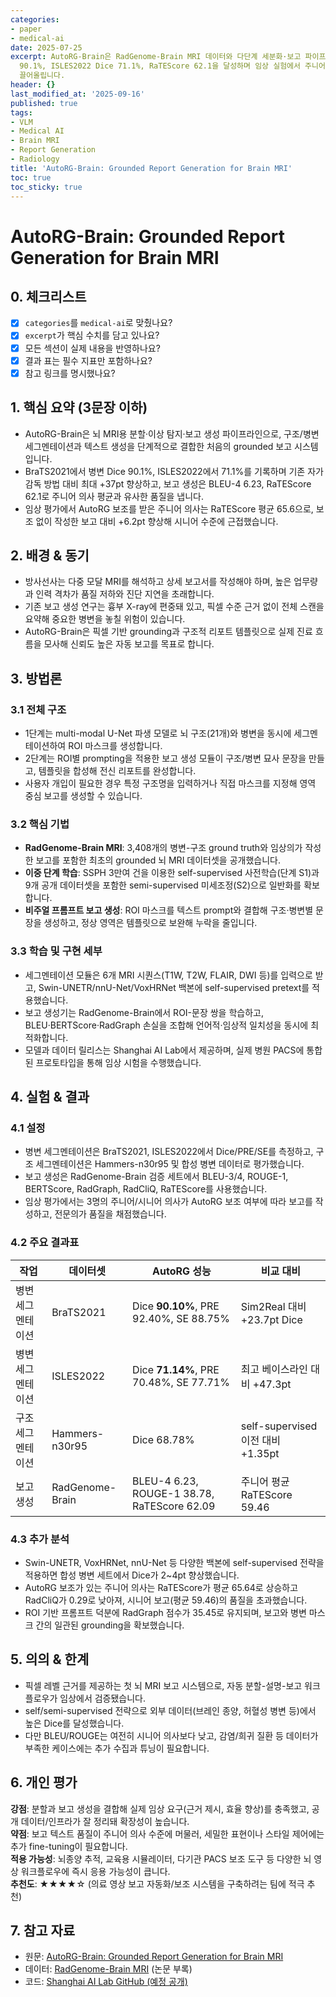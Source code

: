 ```yaml
---
categories:
- paper
- medical-ai
date: 2025-07-25
excerpt: AutoRG-Brain은 RadGenome-Brain MRI 데이터와 다단계 세분화·보고 파이프라인을 결합해 BraTS2021 Dice
  90.1%, ISLES2022 Dice 71.1%, RaTEScore 62.1을 달성하며 임상 실험에서 주니어 방사선사의 보고 품질을 6점 이상
  끌어올립니다.
header: {}
last_modified_at: '2025-09-16'
published: true
tags:
- VLM
- Medical AI
- Brain MRI
- Report Generation
- Radiology
title: 'AutoRG-Brain: Grounded Report Generation for Brain MRI'
toc: true
toc_sticky: true
---
```

# AutoRG-Brain: Grounded Report Generation for Brain MRI

## 0. 체크리스트
- [x] `categories`를 `medical-ai`로 맞췄나요?
- [x] `excerpt`가 핵심 수치를 담고 있나요?
- [x] 모든 섹션이 실제 내용을 반영하나요?
- [x] 결과 표는 필수 지표만 포함하나요?
- [x] 참고 링크를 명시했나요?

## 1. 핵심 요약 (3문장 이하)
- AutoRG-Brain은 뇌 MRI용 분할·이상 탐지·보고 생성 파이프라인으로, 구조/병변 세그멘테이션과 텍스트 생성을 단계적으로 결합한 처음의 grounded 보고 시스템입니다.
- BraTS2021에서 병변 Dice 90.1%, ISLES2022에서 71.1%를 기록하며 기존 자가 감독 방법 대비 최대 +37pt 향상하고, 보고 생성은 BLEU-4 6.23, RaTEScore 62.1로 주니어 의사 평균과 유사한 품질을 냅니다.
- 임상 평가에서 AutoRG 보조를 받은 주니어 의사는 RaTEScore 평균 65.6으로, 보조 없이 작성한 보고 대비 +6.2pt 향상해 시니어 수준에 근접했습니다.

## 2. 배경 & 동기
- 방사선사는 다중 모달 MRI를 해석하고 상세 보고서를 작성해야 하며, 높은 업무량과 인력 격차가 품질 저하와 진단 지연을 초래합니다.
- 기존 보고 생성 연구는 흉부 X-ray에 편중돼 있고, 픽셀 수준 근거 없이 전체 스캔을 요약해 중요한 병변을 놓칠 위험이 있습니다.
- AutoRG-Brain은 픽셀 기반 grounding과 구조적 리포트 템플릿으로 실제 진료 흐름을 모사해 신뢰도 높은 자동 보고를 목표로 합니다.

## 3. 방법론
### 3.1 전체 구조
- 1단계는 multi-modal U-Net 파생 모델로 뇌 구조(21개)와 병변을 동시에 세그멘테이션하여 ROI 마스크를 생성합니다.
- 2단계는 ROI별 prompting을 적용한 보고 생성 모듈이 구조/병변 묘사 문장을 만들고, 템플릿을 합성해 전신 리포트를 완성합니다.
- 사용자 개입이 필요한 경우 특정 구조명을 입력하거나 직접 마스크를 지정해 영역 중심 보고를 생성할 수 있습니다.

### 3.2 핵심 기법
- **RadGenome-Brain MRI**: 3,408개의 병변-구조 ground truth와 임상의가 작성한 보고를 포함한 최초의 grounded 뇌 MRI 데이터셋을 공개했습니다.
- **이중 단계 학습**: SSPH 3만여 건을 이용한 self-supervised 사전학습(단계 S1)과 9개 공개 데이터셋을 포함한 semi-supervised 미세조정(S2)으로 일반화를 확보합니다.
- **비주얼 프롬프트 보고 생성**: ROI 마스크를 텍스트 prompt와 결합해 구조·병변별 문장을 생성하고, 정상 영역은 템플릿으로 보완해 누락을 줄입니다.

### 3.3 학습 및 구현 세부
- 세그멘테이션 모듈은 6개 MRI 시퀀스(T1W, T2W, FLAIR, DWI 등)를 입력으로 받고, Swin-UNETR/nnU-Net/VoxHRNet 백본에 self-supervised pretext를 적용했습니다.
- 보고 생성기는 RadGenome-Brain에서 ROI-문장 쌍을 학습하고, BLEU·BERTScore·RadGraph 손실을 조합해 언어적·임상적 일치성을 동시에 최적화합니다.
- 모델과 데이터 릴리스는 Shanghai AI Lab에서 제공하며, 실제 병원 PACS에 통합된 프로토타입을 통해 임상 시험을 수행했습니다.

## 4. 실험 & 결과
### 4.1 설정
- 병변 세그멘테이션은 BraTS2021, ISLES2022에서 Dice/PRE/SE를 측정하고, 구조 세그멘테이션은 Hammers-n30r95 및 합성 병변 데이터로 평가했습니다.
- 보고 생성은 RadGenome-Brain 검증 세트에서 BLEU-3/4, ROUGE-1, BERTScore, RadGraph, RadCliQ, RaTEScore를 사용했습니다.
- 임상 평가에서는 3명의 주니어/시니어 의사가 AutoRG 보조 여부에 따라 보고를 작성하고, 전문의가 품질을 채점했습니다.

### 4.2 주요 결과표
| 작업 | 데이터셋 | AutoRG 성능 | 비교 대비 |
| --- | --- | --- | --- |
| 병변 세그멘테이션 | BraTS2021 | Dice **90.10%**, PRE 92.40%, SE 88.75% | Sim2Real 대비 +23.7pt Dice |
| 병변 세그멘테이션 | ISLES2022 | Dice **71.14%**, PRE 70.48%, SE 77.71% | 최고 베이스라인 대비 +47.3pt |
| 구조 세그멘테이션 | Hammers-n30r95 | Dice 68.78% | self-supervised 이전 대비 +1.35pt |
| 보고 생성 | RadGenome-Brain | BLEU-4 6.23, ROUGE-1 38.78, RaTEScore 62.09 | 주니어 평균 RaTEScore 59.46 |

### 4.3 추가 분석
- Swin-UNETR, VoxHRNet, nnU-Net 등 다양한 백본에 self-supervised 전략을 적용하면 합성 병변 세트에서 Dice가 2~4pt 향상했습니다.
- AutoRG 보조가 있는 주니어 의사는 RaTEScore가 평균 65.64로 상승하고 RadCliQ가 0.29로 낮아져, 시니어 보고(평균 59.46)의 품질을 초과했습니다.
- ROI 기반 프롬프트 덕분에 RadGraph 점수가 35.45로 유지되며, 보고와 병변 마스크 간의 일관된 grounding을 확보했습니다.

## 5. 의의 & 한계
- 픽셀 레벨 근거를 제공하는 첫 뇌 MRI 보고 시스템으로, 자동 분할-설명-보고 워크플로우가 임상에서 검증됐습니다.
- self/semi-supervised 전략으로 외부 데이터(브레인 종양, 허혈성 병변 등)에서 높은 Dice를 달성했습니다.
- 다만 BLEU/ROUGE는 여전히 시니어 의사보다 낮고, 감염/희귀 질환 등 데이터가 부족한 케이스에는 추가 수집과 튜닝이 필요합니다.

## 6. 개인 평가
**강점**: 분할과 보고 생성을 결합해 실제 임상 요구(근거 제시, 효율 향상)를 충족했고, 공개 데이터/인프라가 잘 정리돼 확장성이 높습니다.  
**약점**: 보고 텍스트 품질이 주니어 의사 수준에 머물러, 세밀한 표현이나 스타일 제어에는 추가 fine-tuning이 필요합니다.  
**적용 가능성**: 뇌종양 추적, 교육용 시뮬레이터, 다기관 PACS 보조 도구 등 다양한 뇌 영상 워크플로우에 즉시 응용 가능성이 큽니다.  
**추천도**: ★★★★☆ (의료 영상 보고 자동화/보조 시스템을 구축하려는 팀에 적극 추천)

## 7. 참고 자료
- 원문: [AutoRG-Brain: Grounded Report Generation for Brain MRI](https://arxiv.org/abs/2407.16684)
- 데이터: [RadGenome-Brain MRI](https://radgenome-brain.org) (논문 부록)
- 코드: [Shanghai AI Lab GitHub (예정 공개)](https://github.com/Shanghai-AI-Laboratory)
